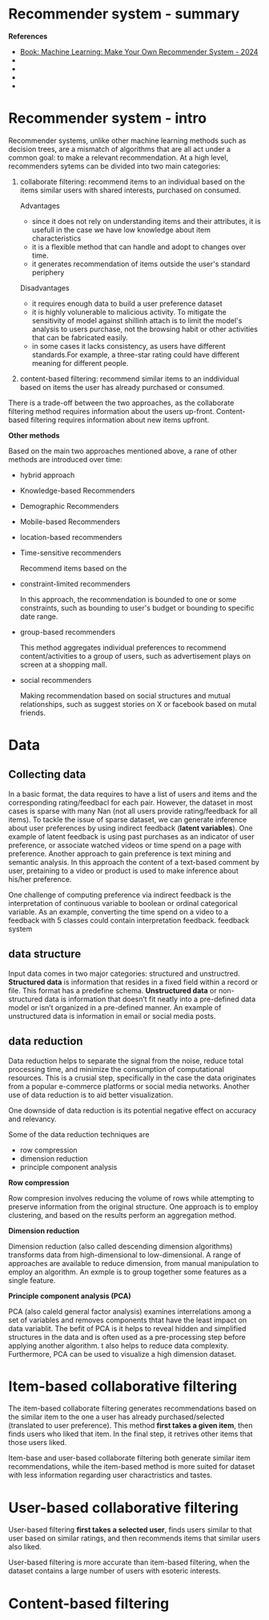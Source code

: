 <h1>Recommender system - summary</h1>

__References__
- [Book: Machine Learning: Make Your Own Recommender System - 2024](https://learning.oreilly.com/library/view/machine-learning-make/9781835882061/)
- []()
- []()
- []()
- []()

# Recommender system - intro

Recommender systems, unlike other machine learning methods such as decision trees, are a mismatch of algorithms that are all act under a common goal: to make a relevant recommendation. At a high level, recommenders sytems can be divided into two main categories:
1. collaborate filtering: recommend items to an individual based on the items similar users with shared interests, purchased on consumed.

   Advantages
   - since it does not rely on understanding items and their attributes, it is usefull in the case we have low knowledge about item characteristics
   - it is a flexible method that can handle and adopt to changes over time.
   - it generates recommendation of items outside the user's standard periphery
  
   Disadvantages
   - it requires enough data to build a user preference dataset
   - it is highly volunerable to malicious activity. To mitigate the sensitivity of model against shillinh attach is to limit the model's analysis to users purchase, not the browsing habit or other activities that can be fabricated easily.
   - in some cases it lacks consistency, as users have different standards.For example, a three-star rating could have different meaning for different people. 
     
3. content-based filtering: recommend similar items to an inddividual based on items the user has already purchased or consumed.

There is a trade-off between the two approaches, as the collaborate filtering method requires information about the users up-front. Content-based filtering requires information about new items upfront. 

__Other methods__

Based on the main two approaches mentioned above, a rane of other methods are introduced over time:
- hybrid approach
- Knowledge-based Recommenders
- Demographic Recommenders
- Mobile-based Recommenders

- location-based recommenders

- Time-sensitive recommenders

  Recommend items based on the 
  
- constraint-limited recommenders

  In this approach, the recommendation is bounded to one or some constraints, such as bounding to user's budget or bounding to specific date range.
  
- group-based recommenders

  This method aggregates individual preferences to recommend content/activities to a group of users, such as advertisement plays on screen at a shopping mall.
  
- social recommenders

  Making recommendation based on social structures and mutual relationships, such as suggest stories on X or facebook based on mutal friends.


# Data

## Collecting data
In a basic format, the data requires to have a list of users and items and the corresponding rating/feedbacl for each pair. However, the dataset in most cases is sparse with many Nan (not all users provide rating/feedback for all items). To tackle the issue of sparse dataset, we can generate inference about user preferences by using indirect feedback (__latent variables__). One example of latent feedback is using past purchases as an indicator of user preference, or associate watched videos or time spend on a page with preference. Another approach to gain preference is text mining and semantic analysis. In this approach the content of a text-based comment by user, pretaining to a video or product is used to make inference about his/her preference.

One challenge of computing preference via indirect feedback is the interpretation of continuous variable to boolean or ordinal categorical variable. As an example, converting the time spend on a video to a feedback with 5 classes could contain interpretation feedback.  feedback system

## data structure

Input data comes in two major categories: structured and unstructred. __Structured data__ is information that resides in a fixed field within a record or file. This format has a predefine schema. __Unstructured data__ or non-structured data is information that doesn’t fit neatly into a pre-defined data model or isn’t organized in a pre-defined manner. An example of unstructured data is information in email or social media posts. 

## data reduction

Data reduction helps to separate the signal from the noise, reduce total processing time, and minimize the consumption of computational resources. This is a crusial step, specifically in the case the data originates from a popular e-commerce platforms or social media networks. Another use of data reduction is to aid better visualization. 

One downside of data reduction is its potential negative effect on accuracy and relevancy.

Some of the data reduction techniques are
- row compression
- dimension reduction
- principle component analysis

__Row compression__ 

Row compresion involves reducing the volume of rows while attempting to preserve information from the original structure. One approach is to employ clustering, and based on the results perform an aggregation method.

__Dimension reduction__

Dimension reduction (also called descending dimension algorithms) transforms data from high-dimensional to low-dimensional. A range of approaches are available to reduce dimension, from manual manipulation to employ an algorithm. An exmple is to group together some features as a single feature.

__Principle component analysis (PCA)__

PCA (also caleld general factor analysis) examines interrelations among a set of variables and removes components thtat have the least impact on data variablit. The befit of PCA is it helps to reveal hidden and simplified structures in the data and is often used as a pre-processing step before applying another algorithm. t also helps to reduce data complexity. Furthermore, PCA can be used to visualize a high dimension dataset.  

# Item-based collaborative filtering
The item-based collaborate filtering generates recommendations based on the similar item to the one a user has already purchased/selected (translated to user preference). This method __first takes a given item__, then finds users who liked that item. In the final step, it retrives other items that those users liked. 

Item-base and user-based collaborate filtering both generate similar item recommendations, while the item-based method is more suited for dataset with less information regarding user charactristics and tastes.

# User-based collaborative filtering
User-based filtering __first takes a selected user__, finds users similar to that user based on similar ratings, and then recommends items that similar users also liked.

User-based filtering is more accurate than item-based filtering, when the dataset contains a large number of users with esoteric interests. 


# Content-based filtering

